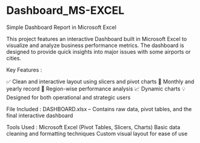 # Dashboard_MS-EXCEL
Simple Dashboard Report in Microsoft Excel


This project features an interactive Dashboard built in Microsoft Excel to visualize and analyze business performance metrics. The dashboard is designed to provide quick insights into major issues with some airports or cities.

Key Features :

✅ Clean and interactive layout using slicers and pivot charts
📅 Monthly and yearly record
🛒 Region-wise performance analysis
📈 Dynamic charts
💡 Designed for both operational and strategic users

File Included :
DASHBOARD.xlsx – Contains raw data, pivot tables, and the final interactive dashboard

Tools Used :
Microsoft Excel (Pivot Tables, Slicers, Charts)
Basic data cleaning and formatting techniques
Custom visual layout for ease of use
